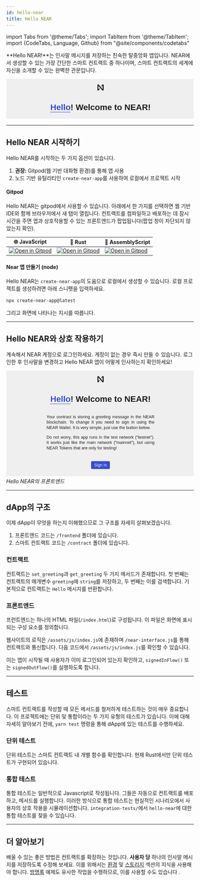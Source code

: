 ```yaml
---
id: hello-near
title: Hello NEAR
---
```

import Tabs from '@theme/Tabs';
import TabItem from '@theme/TabItem';
import {CodeTabs, Language, Github} from "@site/components/codetabs"

**Hello NEAR!**는 인사말 메시지를 저장하는 친숙한 탈중앙화 앱입니다. NEAR에서 생성할 수 있는 가장 간단한 스마트 컨트랙트 중 하나이며, 스마트 컨트랙트의 세계에 자신을 소개할 수 있는 완벽한 관문입니다.

![img](/docs/assets/examples/hello-near-banner.png)

---

## Hello NEAR 시작하기

Hello NEAR를 시작하는 두 가지 옵션이 있습니다.

1. **권장:** Gitpod(웹 기반 대화형 환경)를 통해 앱 사용
2. 노드 기반 유틸리티인 `create-near-app`를 사용하여 로컬에서 프로젝트 시작

#### Gitpod
Hello NEAR는 gitpod에서 사용할 수 있습니다. 아래에서 한 가지를 선택하면 웹 기반 IDE와 함께 브라우저에서 새 탭이 열립니다. 컨트랙트를 컴파일하고 배포하는 데 잠시 시간을 주면 앱과 상호작용할 수 있는 프론트엔드가 팝업됩니다(팝업 창이 차단되지 않았는지 확인).

| 🌐 JavaScript                                                                                                                                                      |  🦀 Rust                                                                                                                                                           | 🚀 AssemblyScript | 
| ------------------------------------------------------------------------------------------------------------------------------------------------------------------ | ------------------------------------------------------------------------------------------------------------------------------------------------------------------ | --- |
| <a href="https://gitpod.io/#https://github.com/near-examples/hello-near-js.git"><img src="https://gitpod.io/button/open-in-gitpod.svg" alt="Open in Gitpod" /></a> | <a href="https://gitpod.io/#https://github.com/near-examples/hello-near-rust.git"><img src="https://gitpod.io/button/open-in-gitpod.svg" alt="Open in Gitpod" /></a> |<a href="https://gitpod.io/#https://github.com/near-examples/hello-near-as.git"><img src="https://gitpod.io/button/open-in-gitpod.svg" alt="Open in Gitpod" /></a> |


#### Near 앱 만들기 (node)
Hello NEAR는 `create-near-app`의 도움으로 로컬에서 생성할 수 있습니다. 로컬 프로젝트를 생성하려면 아래 스니펫을 입력하세요.

```bash
npx create-near-app@latest
```

그리고 화면에 나타나는 지시를 따릅니다.


---

## Hello NEAR와 상호 작용하기
계속해서 NEAR 계정으로 로그인하세요. 계정이 없는 경우 즉시 만들 수 있습니다. 로그인한 후 인사말을 변경하고 Hello NEAR 앱이 어떻게 인사하는지 확인하세요!



![img](/docs/assets/examples/hello-near.png)
*Hello NEAR의 프론트엔드*


---

## dApp의 구조
이제 dApp이 무엇을 하는지 이해했으므로 그 구조를 자세히 살펴보겠습니다.

1. 프론트엔드 코드는 `/frontend` 폴더에 있습니다.
2. 스마트 컨트랙트 코드는 `/contract` 폴더에 있습니다.

### 컨트랙트
컨트랙트는 `set_greeting`과 `get_greeting` 두 가지 메서드가 존재합니다. 첫 번째는 컨트랙트의 매개변수 `greeting`에 `string`를 저장하고, 두 번째는 이를 검색합니다. 기본적으로 컨트랙트는 `Hello` 메시지를 반환합니다.

<CodeTabs>
  <Language value="🌐 JavaScript" language="ts">
    <Github fname="contract.ts" 
            url="https://github.com/near-examples/hello-near-js/blob/master/contract/src/contract.ts"
            start="3" end="18" />
  </Language>
  <Language value="🦀 Rust" language="rust">
    <Github fname="lib.rs"
            url="https://github.com/near-examples/hello-near-rs/blob/main/contract/src/lib.rs"
            start="23" end="36" />
  </Language>
  <Language value="🚀 AssemblyScript" language="ts">
    <Github fname="index.ts"
            url="https://github.com/near-examples/hello-near-as/blob/main/contract/assembly/index.ts"
            start="9" end="23"/>
  </Language>
</CodeTabs>

### 프론트엔드
프런트엔드는 하나의 HTML 파일(`/index.html`)로 구성됩니다. 이 파일은 화면에 표시되는 구성 요소를 정의합니다.

웹사이트의 로직은 `/assets/js/index.js`에 존재하며 `/near-interface.js`를 통해 컨트랙트와 통신합니다. 다음 코드에서 `/assets/js/index.js`를 확인할 수 있습니다.


<CodeTabs>
  <Language value="🌐 JavaScript" language="js">
    <Github fname="index.js"
            url="https://github.com/near-examples/hello-near-js/blob/master/frontend/index.js"
            start="10" end="21" />
  </Language>
</CodeTabs>


이는 앱이 시작될 때 사용자가 이미 로그인되어 있는지 확인하고, `signedInFlow()` 또는 `signedOutFlow()`를 실행하도록 합니다.

---

## 테스트

스마트 컨트랙트를 작성할 때 모든 메서드를 철저하게 테스트하는 것이 매우 중요합니다. 이 프로젝트에는 단위 및 통합이라는 두 가지 유형의 테스트가 있습니다. 이에 대해 자세히 알아보기 전에, `yarn test` 명령을 통해 dApp에 있는 테스트를 수행하세요.

### 단위 테스트

단위 테스트는 스마트 컨트랙트 내 개별 함수를 확인합니다. 현재 Rust에서만 단위 테스트가 구현되어 있습니다.

<CodeTabs>
  <Language value="🦀 Rust" language="rust">
    <Github fname="lib.rs"
            url="https://github.com/near-examples/hello-near-rs/blob/main/contract/src/lib.rs"
            start="46" end="58" />
  </Language>
  <Language value="🚀 AssemblyScript" language="ts">
    <Github fname="main.spec.ts"
            url="https://github.com/near-examples/hello-near-as/blob/main/contract/assembly/__tests__/main.spec.ts" />
  </Language>
</CodeTabs>

### 통합 테스트

통합 테스트는 일반적으로 Javascript로 작성됩니다. 그들은 자동으로 컨트랙트를 배포하고, 메서드를 실행합니다. 이러한 방식으로 통합 테스트는 현실적인 시나리오에서 사용자의 상호 작용을 시뮬레이션합니다. `integration-tests/`에서 `hello-near`에 대한 통합 테스트를 찾을 수 있습니다.


<CodeTabs>
  <Language value="🌐 JavaScript" language="js">
    <Github fname="main.ava.ts"
            url="https://github.com/near-examples/hello-near-js/blob/master/integration-tests/src/main.ava.ts"
            start="32" end="43" />
  </Language>
</CodeTabs>

---

## 더 알아보기

배울 수 있는 좋은 방법은 컨트랙트를 확장하는 것입니다. **사용자 당** 하나의 인사말 메시지를 저장하도록 수정해 보세요. 이를 위해서는 [환경](../../2.develop/contracts/environment/environment.md) 및 [스토리지](../../2.develop/contracts/storage.md) 섹션의 지식을 사용해야 합니다. [방명록](guest-book.md) 예제도 유사한 작업을 수행하므로, 이를 사용할 수도 있습니다 .

